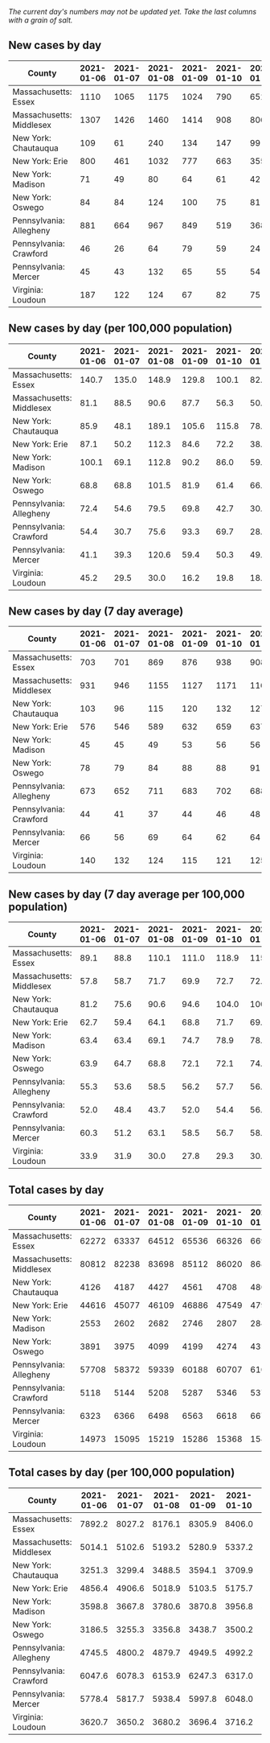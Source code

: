 _The current day's numbers may not be updated yet. Take the last columns with a grain of salt._
## New cases by day

| County | 2021-01-06 | 2021-01-07 | 2021-01-08 | 2021-01-09 | 2021-01-10 | 2021-01-11 | 2021-01-12 |
| --- | --- | --- | --- | --- | --- | --- | --- |
| Massachusetts: Essex | 1110 | 1065 | 1175 | 1024 | 790 | 651 |  |
| Massachusetts: Middlesex | 1307 | 1426 | 1460 | 1414 | 908 | 806 |  |
| New York: Chautauqua | 109 | 61 | 240 | 134 | 147 | 99 |  |
| New York: Erie | 800 | 461 | 1032 | 777 | 663 | 355 |  |
| New York: Madison | 71 | 49 | 80 | 64 | 61 | 42 |  |
| New York: Oswego | 84 | 84 | 124 | 100 | 75 | 81 |  |
| Pennsylvania: Allegheny | 881 | 664 | 967 | 849 | 519 | 368 |  |
| Pennsylvania: Crawford | 46 | 26 | 64 | 79 | 59 | 24 |  |
| Pennsylvania: Mercer | 45 | 43 | 132 | 65 | 55 | 54 |  |
| Virginia: Loudoun | 187 | 122 | 124 | 67 | 82 | 75 |  |

## New cases by day (per 100,000 population)

| County | 2021-01-06 | 2021-01-07 | 2021-01-08 | 2021-01-09 | 2021-01-10 | 2021-01-11 | 2021-01-12 |
| --- | --- | --- | --- | --- | --- | --- | --- |
| Massachusetts: Essex | 140.7 | 135.0 | 148.9 | 129.8 | 100.1 | 82.5 |  |
| Massachusetts: Middlesex | 81.1 | 88.5 | 90.6 | 87.7 | 56.3 | 50.0 |  |
| New York: Chautauqua | 85.9 | 48.1 | 189.1 | 105.6 | 115.8 | 78.0 |  |
| New York: Erie | 87.1 | 50.2 | 112.3 | 84.6 | 72.2 | 38.6 |  |
| New York: Madison | 100.1 | 69.1 | 112.8 | 90.2 | 86.0 | 59.2 |  |
| New York: Oswego | 68.8 | 68.8 | 101.5 | 81.9 | 61.4 | 66.3 |  |
| Pennsylvania: Allegheny | 72.4 | 54.6 | 79.5 | 69.8 | 42.7 | 30.3 |  |
| Pennsylvania: Crawford | 54.4 | 30.7 | 75.6 | 93.3 | 69.7 | 28.4 |  |
| Pennsylvania: Mercer | 41.1 | 39.3 | 120.6 | 59.4 | 50.3 | 49.3 |  |
| Virginia: Loudoun | 45.2 | 29.5 | 30.0 | 16.2 | 19.8 | 18.1 |  |

## New cases by day (7 day average)

| County | 2021-01-06 | 2021-01-07 | 2021-01-08 | 2021-01-09 | 2021-01-10 | 2021-01-11 | 2021-01-12 |
| --- | --- | --- | --- | --- | --- | --- | --- |
| Massachusetts: Essex | 703 | 701 | 869 | 876 | 938 | 908 |  |
| Massachusetts: Middlesex | 931 | 946 | 1155 | 1127 | 1171 | 1166 |  |
| New York: Chautauqua | 103 | 96 | 115 | 120 | 132 | 127 |  |
| New York: Erie | 576 | 546 | 589 | 632 | 659 | 637 |  |
| New York: Madison | 45 | 45 | 49 | 53 | 56 | 56 |  |
| New York: Oswego | 78 | 79 | 84 | 88 | 88 | 91 |  |
| Pennsylvania: Allegheny | 673 | 652 | 711 | 683 | 702 | 688 |  |
| Pennsylvania: Crawford | 44 | 41 | 37 | 44 | 46 | 48 |  |
| Pennsylvania: Mercer | 66 | 56 | 69 | 64 | 62 | 64 |  |
| Virginia: Loudoun | 140 | 132 | 124 | 115 | 121 | 125 |  |

## New cases by day (7 day average per 100,000 population)

| County | 2021-01-06 | 2021-01-07 | 2021-01-08 | 2021-01-09 | 2021-01-10 | 2021-01-11 | 2021-01-12 |
| --- | --- | --- | --- | --- | --- | --- | --- |
| Massachusetts: Essex | 89.1 | 88.8 | 110.1 | 111.0 | 118.9 | 115.1 |  |
| Massachusetts: Middlesex | 57.8 | 58.7 | 71.7 | 69.9 | 72.7 | 72.3 |  |
| New York: Chautauqua | 81.2 | 75.6 | 90.6 | 94.6 | 104.0 | 100.1 |  |
| New York: Erie | 62.7 | 59.4 | 64.1 | 68.8 | 71.7 | 69.3 |  |
| New York: Madison | 63.4 | 63.4 | 69.1 | 74.7 | 78.9 | 78.9 |  |
| New York: Oswego | 63.9 | 64.7 | 68.8 | 72.1 | 72.1 | 74.5 |  |
| Pennsylvania: Allegheny | 55.3 | 53.6 | 58.5 | 56.2 | 57.7 | 56.6 |  |
| Pennsylvania: Crawford | 52.0 | 48.4 | 43.7 | 52.0 | 54.4 | 56.7 |  |
| Pennsylvania: Mercer | 60.3 | 51.2 | 63.1 | 58.5 | 56.7 | 58.5 |  |
| Virginia: Loudoun | 33.9 | 31.9 | 30.0 | 27.8 | 29.3 | 30.2 |  |

## Total cases by day

| County | 2021-01-06 | 2021-01-07 | 2021-01-08 | 2021-01-09 | 2021-01-10 | 2021-01-11 | 2021-01-12 |
| --- | --- | --- | --- | --- | --- | --- | --- |
| Massachusetts: Essex | 62272 | 63337 | 64512 | 65536 | 66326 | 66977 |  |
| Massachusetts: Middlesex | 80812 | 82238 | 83698 | 85112 | 86020 | 86826 |  |
| New York: Chautauqua | 4126 | 4187 | 4427 | 4561 | 4708 | 4807 |  |
| New York: Erie | 44616 | 45077 | 46109 | 46886 | 47549 | 47904 |  |
| New York: Madison | 2553 | 2602 | 2682 | 2746 | 2807 | 2849 |  |
| New York: Oswego | 3891 | 3975 | 4099 | 4199 | 4274 | 4355 |  |
| Pennsylvania: Allegheny | 57708 | 58372 | 59339 | 60188 | 60707 | 61075 |  |
| Pennsylvania: Crawford | 5118 | 5144 | 5208 | 5287 | 5346 | 5370 |  |
| Pennsylvania: Mercer | 6323 | 6366 | 6498 | 6563 | 6618 | 6672 |  |
| Virginia: Loudoun | 14973 | 15095 | 15219 | 15286 | 15368 | 15443 |  |

## Total cases by day (per 100,000 population)

| County | 2021-01-06 | 2021-01-07 | 2021-01-08 | 2021-01-09 | 2021-01-10 | 2021-01-11 | 2021-01-12 |
| --- | --- | --- | --- | --- | --- | --- | --- |
| Massachusetts: Essex | 7892.2 | 8027.2 | 8176.1 | 8305.9 | 8406.0 | 8488.5 |  |
| Massachusetts: Middlesex | 5014.1 | 5102.6 | 5193.2 | 5280.9 | 5337.2 | 5387.2 |  |
| New York: Chautauqua | 3251.3 | 3299.4 | 3488.5 | 3594.1 | 3709.9 | 3787.9 |  |
| New York: Erie | 4856.4 | 4906.6 | 5018.9 | 5103.5 | 5175.7 | 5214.3 |  |
| New York: Madison | 3598.8 | 3667.8 | 3780.6 | 3870.8 | 3956.8 | 4016.0 |  |
| New York: Oswego | 3186.5 | 3255.3 | 3356.8 | 3438.7 | 3500.2 | 3566.5 |  |
| Pennsylvania: Allegheny | 4745.5 | 4800.2 | 4879.7 | 4949.5 | 4992.2 | 5022.4 |  |
| Pennsylvania: Crawford | 6047.6 | 6078.3 | 6153.9 | 6247.3 | 6317.0 | 6345.3 |  |
| Pennsylvania: Mercer | 5778.4 | 5817.7 | 5938.4 | 5997.8 | 6048.0 | 6097.4 |  |
| Virginia: Loudoun | 3620.7 | 3650.2 | 3680.2 | 3696.4 | 3716.2 | 3734.4 |  |
